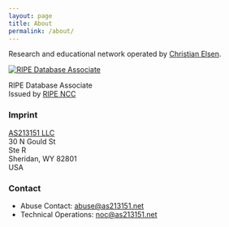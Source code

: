 ```yaml
---
layout: page
title: About
permalink: /about/
---
```


Research and educational network operated by [Christian Elsen](https://chris.elsen.xyz). 

[![RIPE Database Associate](https://as213151.net/images/RIPE-DB-Associate.png)](https://www.ripe.net/support/certified-professionals/ripe-database-associate-exam/ripe-database-associate-exam) 

RIPE Database Associate<br>
Issued by [RIPE NCC](https://www.ripe.net/)

### Imprint

[AS213151 LLC](https://wyobiz.wyo.gov/Business/FilingDetails.aspx?eFNum=183143245102073157088248076246252148038119161175)<br>
30 N Gould St<br>
Ste R<br>
Sheridan, WY 82801<br>
USA

### Contact

- Abuse Contact: [abuse@as213151.net](mailto:abuse@as213151.net)
- Technical Operations: [noc@as213151.net](mailto:noc@as213151.net)
